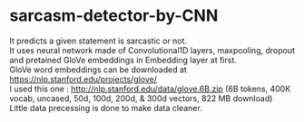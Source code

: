 # sarcasm-detector-by-CNN
It predicts a given statement is sarcastic or not. <br/>
It uses neural network made of Convolutional1D layers, maxpooling, dropout and pretained GloVe embeddings in Embedding layer at first.<br/>
GloVe word embeddings can be downloaded at https://nlp.stanford.edu/projects/glove/ <br/>
I used this one : http://nlp.stanford.edu/data/glove.6B.zip (6B tokens, 400K vocab, uncased, 50d, 100d, 200d, & 300d vectors, 822 MB download) <br/>
Little data precessing is done to make data cleaner.
